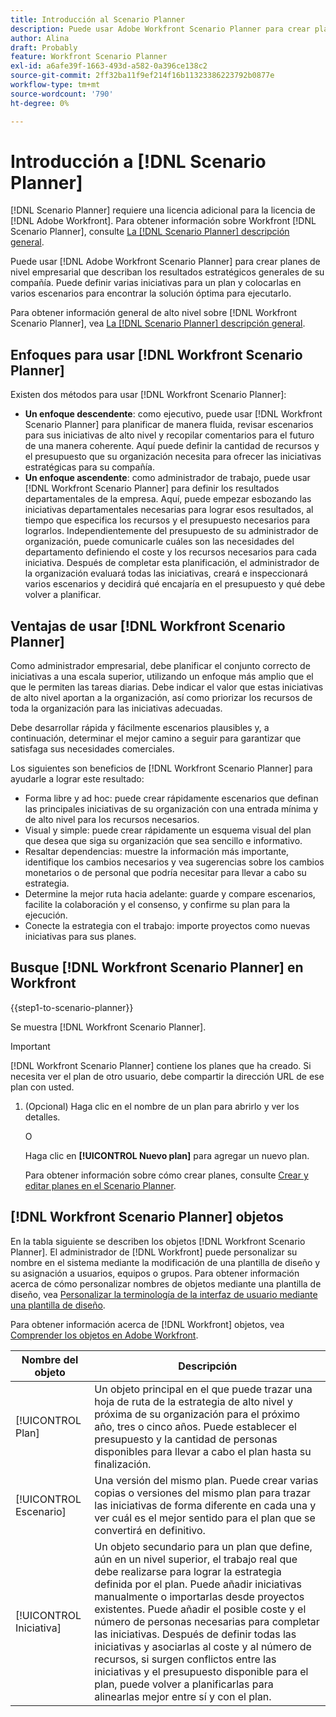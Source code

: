 ```yaml
---
title: Introducción al Scenario Planner
description: Puede usar Adobe Workfront Scenario Planner para crear planes de nivel empresarial que describan los resultados estratégicos generales de su compañía. Puede definir varias iniciativas para un plan y colocarlas en varios escenarios para encontrar la solución óptima para ejecutarlo.
author: Alina
draft: Probably
feature: Workfront Scenario Planner
exl-id: a6afe39f-1663-493d-a582-0a396ce138c2
source-git-commit: 2ff32ba11f9ef214f16b11323386223792b0877e
workflow-type: tm+mt
source-wordcount: '790'
ht-degree: 0%

---
```


# Introducción a [!DNL Scenario Planner]

[!DNL Scenario Planner] requiere una licencia adicional para la licencia de [!DNL Adobe Workfront]. Para obtener información sobre Workfront [!DNL Scenario Planner], consulte [La [!DNL Scenario Planner] descripción general](../scenario-planner/scenario-planner-overview.md).

Puede usar [!DNL Adobe Workfront Scenario Planner] para crear planes de nivel empresarial que describan los resultados estratégicos generales de su compañía. Puede definir varias iniciativas para un plan y colocarlas en varios escenarios para encontrar la solución óptima para ejecutarlo.

Para obtener información general de alto nivel sobre [!DNL Workfront Scenario Planner], vea [La [!DNL Scenario Planner] descripción general](../scenario-planner/scenario-planner-overview.md).

## Enfoques para usar [!DNL Workfront Scenario Planner]

Existen dos métodos para usar [!DNL Workfront Scenario Planner]:

* **Un enfoque descendente**: como ejecutivo, puede usar [!DNL Workfront Scenario Planner] para planificar de manera fluida, revisar escenarios para sus iniciativas de alto nivel y recopilar comentarios para el futuro de una manera coherente. Aquí puede definir la cantidad de recursos y el presupuesto que su organización necesita para ofrecer las iniciativas estratégicas para su compañía.
* **Un enfoque ascendente**: como administrador de trabajo, puede usar [!DNL Workfront Scenario Planner] para definir los resultados departamentales de la empresa. Aquí, puede empezar esbozando las iniciativas departamentales necesarias para lograr esos resultados, al tiempo que especifica los recursos y el presupuesto necesarios para lograrlos. Independientemente del presupuesto de su administrador de organización, puede comunicarle cuáles son las necesidades del departamento definiendo el coste y los recursos necesarios para cada iniciativa. Después de completar esta planificación, el administrador de la organización evaluará todas las iniciativas, creará e inspeccionará varios escenarios y decidirá qué encajaría en el presupuesto y qué debe volver a planificar.

## Ventajas de usar [!DNL Workfront Scenario Planner]

Como administrador empresarial, debe planificar el conjunto correcto de iniciativas a una escala superior, utilizando un enfoque más amplio que el que le permiten las tareas diarias. Debe indicar el valor que estas iniciativas de alto nivel aportan a la organización, así como priorizar los recursos de toda la organización para las iniciativas adecuadas.

Debe desarrollar rápida y fácilmente escenarios plausibles y, a continuación, determinar el mejor camino a seguir para garantizar que satisfaga sus necesidades comerciales.

Los siguientes son beneficios de [!DNL Workfront Scenario Planner] para ayudarle a lograr este resultado:

* Forma libre y ad hoc: puede crear rápidamente escenarios que definan las principales iniciativas de su organización con una entrada mínima y de alto nivel para los recursos necesarios.
* Visual y simple: puede crear rápidamente un esquema visual del plan que desea que siga su organización que sea sencillo e informativo.
* Resaltar dependencias: muestre la información más importante, identifique los cambios necesarios y vea sugerencias sobre los cambios monetarios o de personal que podría necesitar para llevar a cabo su estrategia.
* Determine la mejor ruta hacia adelante: guarde y compare escenarios, facilite la colaboración y el consenso, y confirme su plan para la ejecución.
* Conecte la estrategia con el trabajo: importe proyectos como nuevas iniciativas para sus planes.

## Busque [!DNL Workfront Scenario Planner] en Workfront

{{step1-to-scenario-planner}}

<!--drafted for Shell: or click the **Main Menu** <insert icon> in the upper-left corner, if it's available.-->

Se muestra [!DNL Workfront Scenario Planner].

>[!IMPORTANT]
>
>[!DNL Workfront Scenario Planner] contiene los planes que ha creado. Si necesita ver el plan de otro usuario, debe compartir la dirección URL de ese plan con usted.

1. (Opcional) Haga clic en el nombre de un plan para abrirlo y ver los detalles.

   O

   Haga clic en **[!UICONTROL Nuevo plan]** para agregar un nuevo plan.

   Para obtener información sobre cómo crear planes, consulte [Crear y editar planes en el Scenario Planner](../scenario-planner/create-and-edit-plans.md).

## [!DNL Workfront Scenario Planner] objetos

En la tabla siguiente se describen los objetos [!DNL Workfront Scenario Planner]. El administrador de [!DNL Workfront] puede personalizar su nombre en el sistema mediante la modificación de una plantilla de diseño y su asignación a usuarios, equipos o grupos. Para obtener información acerca de cómo personalizar nombres de objetos mediante una plantilla de diseño, vea [Personalizar la terminología de la interfaz de usuario mediante una plantilla de diseño](../administration-and-setup/customize-workfront/use-layout-templates/customize-terminology.md).

Para obtener información acerca de [!DNL Workfront] objetos, vea [Comprender los objetos en Adobe Workfront](../workfront-basics/navigate-workfront/workfront-navigation/understand-objects.md).

| Nombre del objeto | Descripción |
|---|---|
| [!UICONTROL Plan] | Un objeto principal en el que puede trazar una hoja de ruta de la estrategia de alto nivel y próxima de su organización para el próximo año, tres o cinco años. Puede establecer el presupuesto y la cantidad de personas disponibles para llevar a cabo el plan hasta su finalización. |
| [!UICONTROL Escenario] | Una versión del mismo plan. Puede crear varias copias o versiones del mismo plan para trazar las iniciativas de forma diferente en cada una y ver cuál es el mejor sentido para el plan que se convertirá en definitivo. |
| [!UICONTROL Iniciativa] | Un objeto secundario para un plan que define, aún en un nivel superior, el trabajo real que debe realizarse para lograr la estrategia definida por el plan. Puede añadir iniciativas manualmente o importarlas desde proyectos existentes. Puede añadir el posible coste y el número de personas necesarias para completar las iniciativas. Después de definir todas las iniciativas y asociarlas al coste y al número de recursos, si surgen conflictos entre las iniciativas y el presupuesto disponible para el plan, puede volver a planificarlas para alinearlas mejor entre sí y con el plan. |
